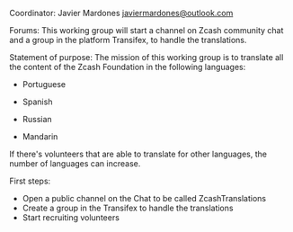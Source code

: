 Coordinator: Javier Mardones javiermardones@outlook.com

Forums: This working group will start a channel on Zcash community chat and a group in the platform Transifex, to handle the translations.

Statement of purpose: The mission of this working group is to translate all the content of the Zcash Foundation in the following languages:

- Portuguese

- Spanish

- Russian

- Mandarin

If there's volunteers that are able to translate for other languages, the number of languages can increase.

First steps:

- Open a public channel on the Chat to be called ZcashTranslations
- Create a group in the Transifex to handle the translations
- Start recruiting volunteers




